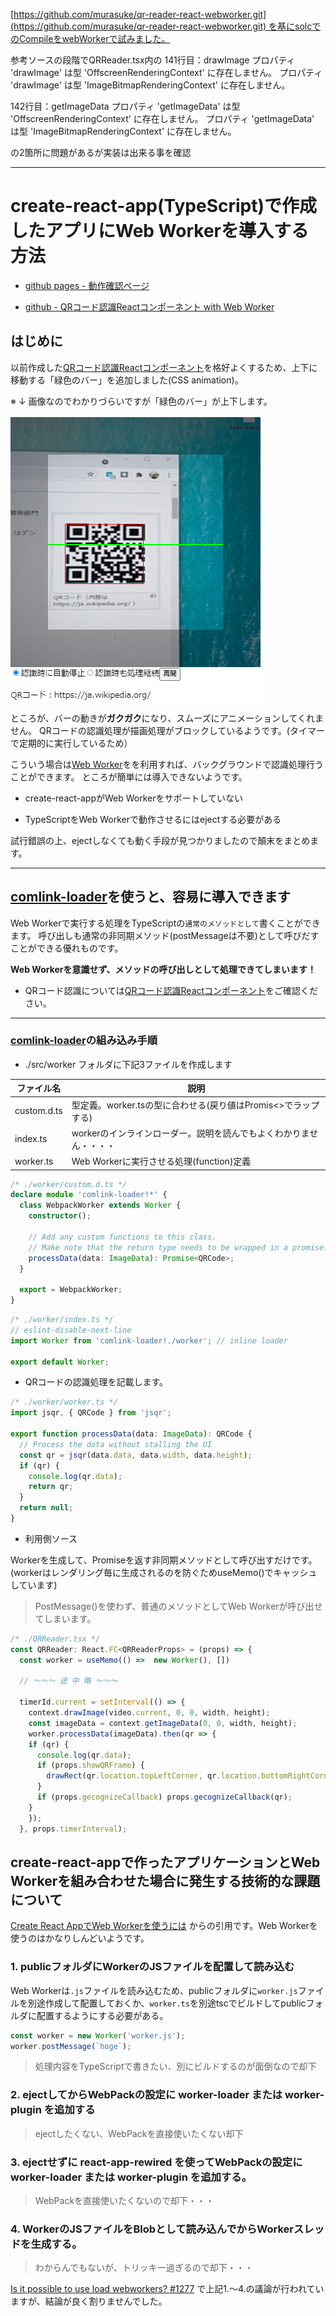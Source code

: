 
[https://github.com/murasuke/qr-reader-react-webworker.git](https://github.com/murasuke/qr-reader-react-webworker.git) を基にsolcでのCompileをwebWorkerで試みました。

参考ソースの段階でQRReader.tsx内の 
141行目：drawImage プロパティ 'drawImage' は型 'OffscreenRenderingContext' に存在しません。 プロパティ 'drawImage' は型 'ImageBitmapRenderingContext' に存在しません。

142行目：getImageData プロパティ 'getImageData' は型 'OffscreenRenderingContext' に存在しません。 プロパティ 'getImageData' は型 'ImageBitmapRenderingContext' に存在しません。

の2箇所に問題があるが実装は出来る事を確認

------------------------------------------------------------------------------------------------------------------------
# create-react-app(TypeScript)で作成したアプリにWeb Workerを導入する方法


* [github pages - 動作確認ページ](https://murasuke.github.io/qr-reader-react-webworker/)

* [github - QRコード認識Reactコンポーネント with Web Worker](https://github.com/murasuke/qr-reader-react-webworker/)


## はじめに

以前作成した[QRコード認識Reactコンポーネント](https://github.com/murasuke/qr-reader-react)を格好よくするため、上下に移動する「緑色のバー」を追加しました(CSS animation)。

※ ↓ 画像なのでわかりづらいですが「緑色のバー」が上下します。

![qr-reader.png](./img/scanbar.png)


ところが、バーの動きが**ガクガク**になり、スムーズにアニメーションしてくれません。
QRコードの認識処理が描画処理がブロックしているようです。(タイマーで定期的に実行しているため）

こういう場合は[Web Worker](https://developer.mozilla.org/ja/docs/Web/API/Web_Workers_API/Using_web_workers)をを利用すれば、バックグラウンドで認識処理行うことができます。
ところが簡単には導入できないようです。

* create-react-appがWeb Workerをサポートしていない

* TypeScriptをWeb Workerで動作させるにはejectする必要がある

試行錯誤の上、ejectしなくても動く手段が見つかりましたので顛末をまとめます。

---

## [comlink-loader](https://github.com/GoogleChromeLabs/comlink-loader)を使うと、容易に導入できます

Web Workerで実行する処理をTypeScriptの`通常のメソッドとして`書くことができます。
呼び出しも通常の非同期メソッド(postMessageは不要)として呼びだすことができる優れものです。


**Web Workerを意識せず、メソッドの呼び出しとして処理できてしまいます！**

* QRコード認識については[QRコード認識Reactコンポーネント](https://github.com/murasuke/qr-reader-react)をご確認ください。
---

### [comlink-loader](https://github.com/GoogleChromeLabs/comlink-loader)の組み込み手順

* ./src/worker フォルダに下記3ファイルを作成します

| ファイル名 | 説明 | 
|-----------|------------|
|custom.d.ts|型定義。worker.tsの型に合わせる(戻り値はPromis<>でラップする)|
|index.ts|workerのインラインローダー。説明を読んでもよくわかりません・・・・|
|worker.ts|Web Workerに実行させる処理(function)定義|

```typescript
/* ./worker/custom.d.ts */
declare module 'comlink-loader!*' {
  class WebpackWorker extends Worker {
    constructor();

    // Add any custom functions to this class.
    // Make note that the return type needs to be wrapped in a promise.
    processData(data: ImageData): Promise<QRCode>;
  }

  export = WebpackWorker;
}
```

```typescript
/* ./worker/index.ts */
// eslint-disable-next-line
import Worker from 'comlink-loader!./worker'; // inline loader

export default Worker;
```

* QRコードの認識処理を記載します。

```typescript
/* ./worker/worker.ts */
import jsqr, { QRCode } from 'jsqr';

export function processData(data: ImageData): QRCode {
  // Process the data without stalling the UI
  const qr = jsqr(data.data, data.width, data.height);
  if (qr) {
    console.log(qr.data);
    return qr;
  }
  return null;
}
```

* 利用側ソース

Workerを生成して、Promiseを返す非同期メソッドとして呼び出すだけです。
(workerはレンダリング毎に生成されるのを防ぐためuseMemo()でキャッシュしています)

> PostMessage()を使わず、普通のメソッドとしてWeb Workerが呼び出せてしまいます。

```typescript
/* ./QRReader.tsx */
const QRReader: React.FC<QRReaderProps> = (props) => {
  const worker = useMemo(() =>  new Worker(), [])

  // ～～～ 途 中 略 ～～～

  timerId.current = setInterval(() => {
    context.drawImage(video.current, 0, 0, width, height);
    const imageData = context.getImageData(0, 0, width, height);
    worker.processData(imageData).then(qr => {
    if (qr) {
      console.log(qr.data);
      if (props.showQRFrame) {
        drawRect(qr.location.topLeftCorner, qr.location.bottomRightCorner);
      }
      if (props.gecognizeCallback) props.gecognizeCallback(qr);               
    }
    });
  }, props.timerInterval);
```


## create-react-appで作ったアプリケーションとWeb Workerを組み合わせた場合に発生する技術的な課題について

[Create React AppでWeb Workerを使うには](https://blog.makotoishida.com/2018/11/create-react-appweb-worker.html) からの引用です。Web Workerを使うのはかなりしんどいようです。

### 1. publicフォルダにWorkerのJSファイルを配置して読み込む

Web Workerは`.js`ファイルを読み込むため、publicフォルダに`worker.js`ファイルを別途作成して配置しておくか、`worker.ts`を別途tscでビルドしてpublicフォルダに配置するようにする必要がある。

```javascript
const worker = new Worker('worker.js');
worker.postMessage(`hoge`);
```

> 処理内容をTypeScriptで書きたい、別にビルドするのが面倒なので却下

### 2. ejectしてからWebPackの設定に worker-loader または worker-plugin を追加する

> ejectしたくない、WebPackを直接使いたくない却下

### 3. ejectせずに react-app-rewired を使ってWebPackの設定に worker-loader または worker-plugin を追加する。

> WebPackを直接使いたくないので却下・・・

### 4. WorkerのJSファイルをBlobとして読み込んでからWorkerスレッドを生成する。

> わからんでもないが、トリッキー過ぎるので却下・・・

[Is it possible to use load webworkers? #1277](https://github.com/facebook/create-react-app/issues/1277) で上記1.～4.の議論が行われていますが、結論が良く割りませんでした。







